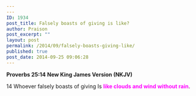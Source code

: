 ```yaml
---
---
ID: 1934
post_title: Falsely boasts of giving is like?
author: Praison
post_excerpt: ""
layout: post
permalink: /2014/09/falsely-boasts-giving-like/
published: true
post_date: 2014-09-25 09:06:28
---
```

<strong>Proverbs 25:14</strong>
<strong> New King James Version (NKJV)</strong>

14 Whoever falsely boasts of giving
Is <span style="color: #ff00ff;"><strong>like clouds and wind without rain</strong></span>.
